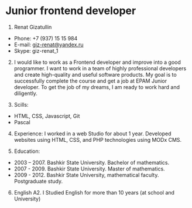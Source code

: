 # Junior frontend developer
1. Renat Gizatullin

* Phone: +7 (937) 15 15 984
* E-mail: giz-renat@yandex.ru
* Skype: giz-renat_1

2. I would like to work as a Frontend developer and improve into a good programmer. I want to work in a team of highly professional developers and create high-quality and useful software products. My goal is to successfully complete the course and get a job at EPAM Junior developer. To get the job of my dreams, I am ready to work hard and diligently.

3. Scills:
* HTML, CSS, Javascript, Git
* Pascal

4. Experience:
I worked in a web Studio for about 1 year. Developed websites using HTML, CSS, and PHP technologies using MODx CMS. 

5.  Education:
* 2003 – 2007. Bashkir State University. Bachelor of mathematics.
* 2007 - 2009. Bashkir State University. Master of mathematics.
* 2009 - 2012. Bashkir State University, mathematical faculty. Postgraduate study.

6. English A2. 
I Studied English for more than 10 years (at school and University)
